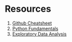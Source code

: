 # Resources

1. [Github Cheatsheet](https://education.github.com/git-cheat-sheet-education.pdf)
2. [Python Fundamentals](https://colab.research.google.com/drive/15OxWpbF4s-GGeV4217iB9OdQHnc5RjYL?usp=sharing)
3. [Exploratory Data Analysis](https://colab.research.google.com/drive/1lauUaldIIdCCO4WFAVIUpTRYZX-4RJOB?usp=sharing)
